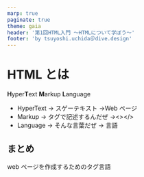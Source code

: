 ```yaml
---
marp: true
paginate: true
theme: gaia
header: '第1回HTML入門 ～HTMLについて学ぼう～'
footer: 'by tsuyoshi.uchida＠dive.design'
---
```


# HTML とは

**H**yper**T**ext **M**arkup **L**anguage

- HyperText → スゲーテキスト →Web ページ
- Markup → タグで記述するんだぜ →<></>
- Language → そんな言葉だぜ → 言語

## まとめ

web ページを作成するためのタグ言語
